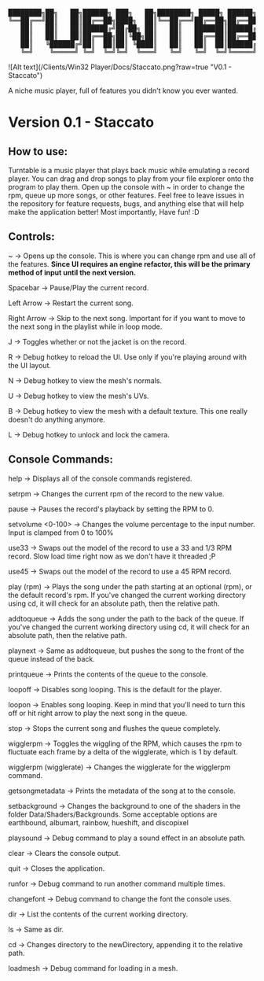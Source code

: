 <pre>
████████╗██╗   ██╗██████╗ ███╗   ██╗████████╗ █████╗ ██████╗ ██╗     ███████╗
╚══██╔══╝██║   ██║██╔══██╗████╗  ██║╚══██╔══╝██╔══██╗██╔══██╗██║     ██╔════╝
   ██║   ██║   ██║██████╔╝██╔██╗ ██║   ██║   ███████║██████╔╝██║     █████╗  
   ██║   ██║   ██║██╔══██╗██║╚██╗██║   ██║   ██╔══██║██╔══██╗██║     ██╔══╝  
   ██║   ╚██████╔╝██║  ██║██║ ╚████║   ██║   ██║  ██║██████╔╝███████╗███████╗
   ╚═╝    ╚═════╝ ╚═╝  ╚═╝╚═╝  ╚═══╝   ╚═╝   ╚═╝  ╚═╝╚═════╝ ╚══════╝╚══════╝
</pre>

![Alt text](/Clients/Win32 Player/Docs/Staccato.png?raw=true "V0.1 - Staccato")

A niche music player, full of features you didn't know you ever wanted.

# Version 0.1 - Staccato

## **How to use:**
Turntable is a music player that plays back music while emulating a record player.
You can drag and drop songs to play from your file explorer onto the program to play them.
Open up the console with ~ in order to change the rpm, queue up more songs, or other features.
Feel free to leave issues in the repository for feature requests, bugs, and anything else that will help make the application better!
Most importantly, Have fun! :D

## **Controls:**
~ -> Opens up the console. This is where you can change rpm and use all of the features.
**Since UI requires an engine refactor, this will be the primary method of input until the next version.**

Spacebar -> Pause/Play the current record.

Left Arrow -> Restart the current song.

Right Arrow -> Skip to the next song. Important for if you want to move to the next song in the playlist while in loop mode.

J -> Toggles whether or not the jacket is on the record.

R -> Debug hotkey to reload the UI. Use only if you're playing around with the UI layout.

N -> Debug hotkey to view the mesh's normals.

U -> Debug hotkey to view the mesh's UVs.

B -> Debug hotkey to view the mesh with a default texture. This one really doesn't do anything anymore.

L -> Debug hotkey to unlock and lock the camera.

## **Console Commands:**

help -> Displays all of the console commands registered.

setrpm <newRPM> -> Changes the current rpm of the record to the new value.

pause -> Pauses the record's playback by setting the RPM to 0.

setvolume <0-100> -> Changes the volume percentage to the input number. Input is clamped from 0 to 100%

use33 -> Swaps out the model of the record to use a 33 and 1/3 RPM record. Slow load time right now as we don't have it threaded ;P

use45 -> Swaps out the model of the record to use a 45 RPM record.

play <filename> (rpm) -> Plays the song under the path <filename> starting at an optional (rpm), or the default record's rpm.
If you've changed the current working directory using cd, it will check for an absolute path, then the relative path.

addtoqueue <filename> -> Adds the song under the path <filename> to the back of the queue.
If you've changed the current working directory using cd, it will check for an absolute path, then the relative path.

playnext <filename> -> Same as addtoqueue, but pushes the song to the front of the queue instead of the back.

printqueue -> Prints the contents of the queue to the console.

loopoff -> Disables song looping. This is the default for the player.

loopon -> Enables song looping. Keep in mind that you'll need to turn this off or hit right arrow to play the next song in the queue.

stop -> Stops the current song and flushes the queue completely.

wigglerpm -> Toggles the wiggling of the RPM, which causes the rpm to fluctuate each frame by a delta of the wigglerate, which is 1 by default.

wigglerpm (wigglerate) -> Changes the wigglerate for the wigglerpm command.

getsongmetadata <filename> -> Prints the metadata of the song at <filename> to the console.

setbackground <background shader name> -> Changes the background to one of the shaders in the folder Data/Shaders/Backgrounds.
Some acceptable options are earthbound, albumart, rainbow, hueshift, and discopixel

playsound <filename> -> Debug command to play a sound effect in an absolute path.

clear -> Clears the console output.

quit -> Closes the application.

runfor -> Debug command to run another command multiple times.

changefont -> Debug command to change the font the console uses.

dir -> List the contents of the current working directory.

ls -> Same as dir.

cd <newDirectory> -> Changes directory to the newDirectory, appending it to the relative path.

loadmesh -> Debug command for loading in a mesh.

